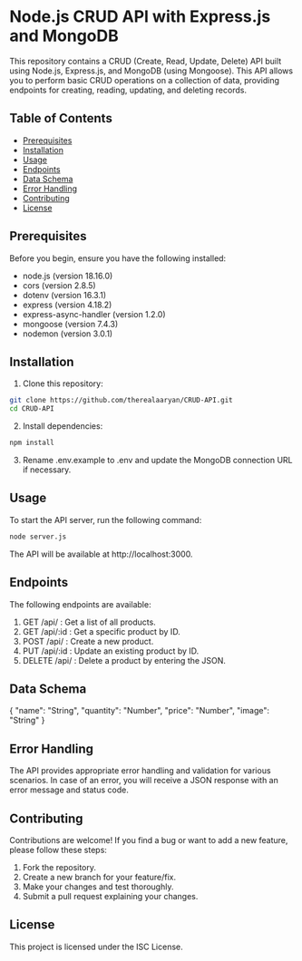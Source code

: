 
# Node.js CRUD API with Express.js and MongoDB

This repository contains a CRUD (Create, Read, Update, Delete) API built using Node.js, Express.js, and MongoDB (using Mongoose). This API allows you to perform basic CRUD operations on a collection of data, providing endpoints for creating, reading, updating, and deleting records.

## Table of Contents

- [Prerequisites](#prerequisites)
- [Installation](#installation)
- [Usage](#usage)
- [Endpoints](#endpoints)
- [Data Schema](#data-schema)
- [Error Handling](#error-handling)
- [Contributing](#contributing)
- [License](#license)

## Prerequisites

Before you begin, ensure you have the following installed:

- node.js (version 18.16.0)
- cors (version 2.8.5)
- dotenv (version 16.3.1)
- express (version 4.18.2)
- express-async-handler (version 1.2.0)
- mongoose (version 7.4.3)
- nodemon (version 3.0.1)

## Installation

1. Clone this repository:

```bash
git clone https://github.com/therealaaryan/CRUD-API.git
cd CRUD-API
```
2. Install dependencies:

```bash
npm install
```

3. Rename .env.example to .env and update the MongoDB connection URL if necessary.

## Usage

To start the API server, run the following command:

```bash
node server.js
```

The API will be available at http://localhost:3000.


## Endpoints

The following endpoints are available:

1) GET /api/ : Get a list of all products.
2) GET /api/:id : Get a specific product by ID.
3) POST /api/ : Create a new product.
4) PUT /api/:id : Update an existing product by ID.
5) DELETE /api/ : Delete a product by entering the JSON.


## Data Schema

{
  "name": "String",
  "quantity": "Number",
  "price": "Number",
  "image": "String"
}


## Error Handling

The API provides appropriate error handling and validation for various scenarios. In case of an error, you will receive a JSON response with an error message and status code.

## Contributing

Contributions are welcome! If you find a bug or want to add a new feature, please follow these steps:

1) Fork the repository.
2) Create a new branch for your feature/fix.
3) Make your changes and test thoroughly.
4) Submit a pull request explaining your changes.


## License

This project is licensed under the ISC License.
